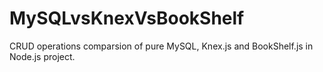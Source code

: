 # MySQLvsKnexVsBookShelf
CRUD operations comparsion of pure MySQL, Knex.js and BookShelf.js in Node.js project.
